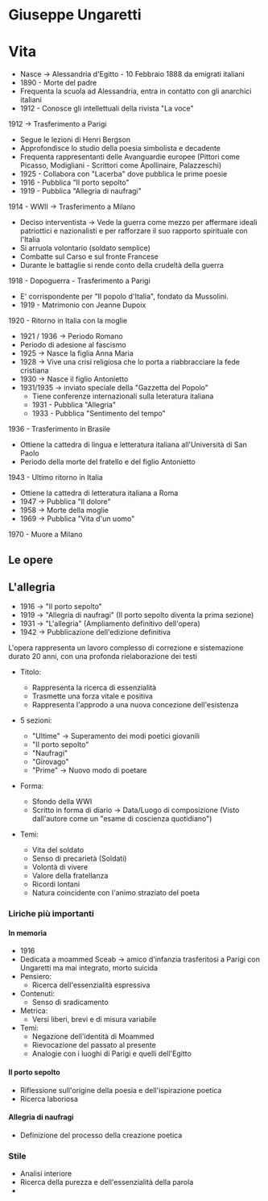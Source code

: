 # Giuseppe Ungaretti

# Vita
- Nasce -> Alessandria d'Egitto - 10 Febbraio 1888 da emigrati italiani
- 1890 - Morte del padre
- Frequenta la scuola ad Alessandria, entra in contatto con gli anarchici italiani
- 1912 - Conosce gli intellettuali della rivista "La voce"

1912 -> Trasferimento a Parigi
- Segue le lezioni di Henri Bergson
- Approfondisce lo studio della poesia simbolista e decadente
- Frequenta rappresentanti delle Avanguardie europee (Pittori come Picasso, Modigliani - Scrittori come Apollinaire, Palazzeschi)
- 1925 - Collabora con "Lacerba" dove pubblica le prime poesie
- 1916 - Pubblica "Il porto sepolto"
- 1919 - Pubblica "Allegria di naufragi"

1914 - WWII -> Trasferimento a Milano
- Deciso interventista -> Vede la guerra come mezzo per affermare ideali patriottici e nazionalisti e per rafforzare il suo rapporto spirituale con l'Italia
- Si arruola volontario (soldato semplice) 
- Combatte sul Carso e sul fronte Francese
- Durante le battaglie si rende conto della crudeltà della guerra

1918 - Dopoguerra - Trasferimento a Parigi
- E' corrispondente per "Il popolo d'Italia", fondato da Mussolini.
- 1919 - Matrimonio con Jeanne Dupoix

1920 - Ritorno in Italia con la moglie 
- 1921 / 1936 -> Periodo Romano
- Periodo di adesione al fascismo
- 1925 -> Nasce la figlia Anna Maria
- 1928 -> Vive una crisi religiosa che lo porta a riabbracciare la fede cristiana
- 1930 -> Nasce il figlio Antonietto
- 1931/1935 -> inviato speciale della "Gazzetta del Popolo"
	- Tiene conferenze internazionali sulla leteratura italiana
	- 1931 - Pubblica "Allegria"
	- 1933 - Pubblica "Sentimento del tempo"

1936 - Trasferimento in Brasile
- Ottiene la cattedra di lingua e letteratura italiana all'Università di San Paolo
- Periodo della morte del fratello e del figlio Antonietto

1943 - Ultimo ritorno in Italia
- Ottiene la cattedra di letteratura italiana a Roma
- 1947 -> Pubblica "Il dolore"
- 1958 -> Morte della moglie
- 1969 -> Pubblica "Vita d'un uomo"

1970 - Muore a Milano

## Le opere

## L'allegria
- 1916 -> "Il porto sepolto"
- 1919 -> "Allegria di naufragi" (Il porto sepolto diventa la prima sezione)
- 1931 -> "L'allegria" (Ampliamento definitivo dell'opera)
- 1942 -> Pubblicazione dell'edizione definitiva

L'opera rappresenta un lavoro complesso di correzione e sistemazione durato 20 anni, con una profonda rielaborazione dei testi

- Titolo:
	- Rappresenta la ricerca di essenzialità
	- Trasmette una forza vitale e positiva
	- Rappresenta l'approdo a una nuova concezione dell'esistenza
- 5 sezioni:
	- "Ultime" -> Superamento dei modi poetici giovanili
	- "Il porto sepolto"
	- "Naufragi"
	- "Girovago"
	- "Prime" -> Nuovo modo di poetare

- Forma:
	- Sfondo della WWI
	- Scritto in forma di diario -> Data/Luogo di composizione (Visto dall'autore come un "esame di coscienza quotidiano")
- Temi:

	- Vita del soldato
	- Senso di precarietà (Soldati)
	- Volontà di vivere
	- Valore della fratellanza
	- Ricordi lontani
	- Natura coincidente con l'animo straziato del poeta

### Liriche più importanti
#### In memoria
- 1916
- Dedicata a moammed Sceab -> amico d'infanzia trasferitosi a Parigi con Ungaretti ma mai integrato, morto suicida
- Pensiero:
	- Ricerca dell'essenzialità espressiva
- Contenuti:
	- Senso di sradicamento
- Metrica:
	- Versi liberi, brevi e di misura variabile
- Temi:
	- Negazione dell'identità di Moammed
	- Rievocazione del passato al presente
	- Analogie con i luoghi di Parigi e quelli dell'Egitto

#### Il porto sepolto
- Riflessione sull'origine della poesia e dell'ispirazione poetica
- Ricerca laboriosa

#### Allegria di naufragi
- Definizione del processo della creazione poetica

### Stile
- Analisi interiore
- Ricerca della purezza e dell'essenzialità della parola
- 

<!--stackedit_data:
eyJoaXN0b3J5IjpbMTgwNDQ3MTkxOV19
-->
